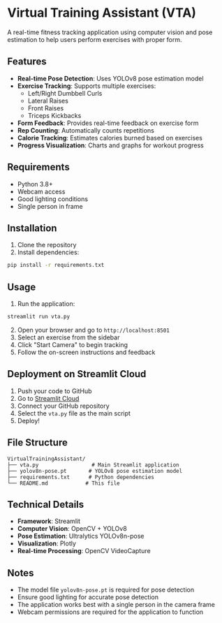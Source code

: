 # Virtual Training Assistant (VTA)

A real-time fitness tracking application using computer vision and pose estimation to help users perform exercises with proper form.

## Features

- **Real-time Pose Detection**: Uses YOLOv8 pose estimation model
- **Exercise Tracking**: Supports multiple exercises:
  - Left/Right Dumbbell Curls
  - Lateral Raises
  - Front Raises
  - Triceps Kickbacks
- **Form Feedback**: Provides real-time feedback on exercise form
- **Rep Counting**: Automatically counts repetitions
- **Calorie Tracking**: Estimates calories burned based on exercises
- **Progress Visualization**: Charts and graphs for workout progress

## Requirements

- Python 3.8+
- Webcam access
- Good lighting conditions
- Single person in frame

## Installation

1. Clone the repository
2. Install dependencies:
```bash
pip install -r requirements.txt
```

## Usage

1. Run the application:
```bash
streamlit run vta.py
```

2. Open your browser and go to `http://localhost:8501`
3. Select an exercise from the sidebar
4. Click "Start Camera" to begin tracking
5. Follow the on-screen instructions and feedback

## Deployment on Streamlit Cloud

1. Push your code to GitHub
2. Go to [Streamlit Cloud](https://streamlit.io/cloud)
3. Connect your GitHub repository
4. Select the `vta.py` file as the main script
5. Deploy!

## File Structure

```
VirtualTrainingAssistant/
├── vta.py                 # Main Streamlit application
├── yolov8n-pose.pt       # YOLOv8 pose estimation model
├── requirements.txt      # Python dependencies
└── README.md            # This file
```

## Technical Details

- **Framework**: Streamlit
- **Computer Vision**: OpenCV + YOLOv8
- **Pose Estimation**: Ultralytics YOLOv8n-pose
- **Visualization**: Plotly
- **Real-time Processing**: OpenCV VideoCapture

## Notes

- The model file `yolov8n-pose.pt` is required for pose detection
- Ensure good lighting for accurate pose detection
- The application works best with a single person in the camera frame
- Webcam permissions are required for the application to function
